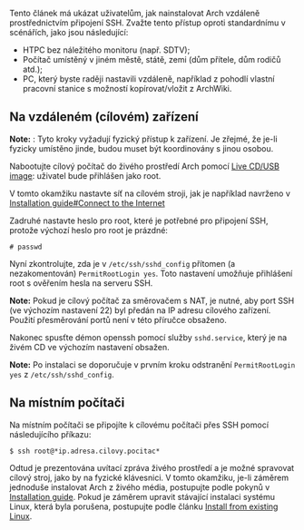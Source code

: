 Tento článek má ukázat uživatelům, jak nainstalovat Arch vzdáleně prostřednictvím připojení SSH. Zvažte tento přístup oproti standardnímu v scénářích, jako jsou následující:

*   HTPC bez náležitého monitoru (např. SDTV);
*   Počítač umístěný v jiném městě, státě, zemi (dům přítele, dům rodičů atd.);
*   PC, který byste raději nastavili vzdáleně, například z pohodlí vlastní pracovní stanice s možností kopírovat/vložit z ArchWiki.

## Na vzdáleném (cílovém) zařízení

**Note:** : Tyto kroky vyžadují fyzický přístup k zařízení. Je zřejmé, že je-li fyzicky umístěno jinde, budou muset být koordinovány s jinou osobou.

Nabootujte cílový počítač do živého prostředí Arch pomocí [Live CD/USB image](/index.php/Getting_and_installing_Arch "Getting and installing Arch"): uživatel bude přihlášen jako root.

V tomto okamžiku nastavte síť na cílovém stroji, jak je například navrženo v [Installation guide#Connect to the Internet](/index.php/Installation_guide#Connect_to_the_Internet "Installation guide")

Zadruhé nastavte heslo pro root, které je potřebné pro připojení SSH, protože výchozí heslo pro root je prázdné:

```
# passwd

```

Nyní zkontrolujte, zda je v `/etc/ssh/sshd_config` přítomen (a nezakomentován) `PermitRootLogin yes`. Toto nastavení umožňuje přihlášení root s ověřením hesla na serveru SSH.

**Note:** Pokud je cílový počítač za směrovačem s NAT, je nutné, aby port SSH (ve výchozím nastavení 22) byl předán na IP adresu cílového zařízení. Použití přesměrování portů není v této příručce obsaženo.

Nakonec spusťte démon openssh pomocí služby `sshd.service`, který je na živém CD ve výchozím nastavení obsažen.

**Note:** Po instalaci se doporučuje v prvním kroku odstranění `PermitRootLogin yes` z `/etc/ssh/sshd_config`.

## Na místním počítači

Na místním počítači se připojíte k cílovému počítači přes SSH pomocí následujícího příkazu:

```
$ ssh root@*ip.adresa.cilovy.pocitac*

```

Odtud je prezentována uvítací zpráva živého prostředí a je možné spravovat cílový stroj, jako by na fyzické klávesnici. V tomto okamžiku, je-li záměrem jednoduše instalovat Arch z živého média, postupujte podle pokynů v [Installation guide](/index.php/Installation_guide "Installation guide"). Pokud je záměrem upravit stávající instalaci systému Linux, která byla porušena, postupujte podle článku [Install from existing Linux](/index.php/Install_from_existing_Linux "Install from existing Linux").